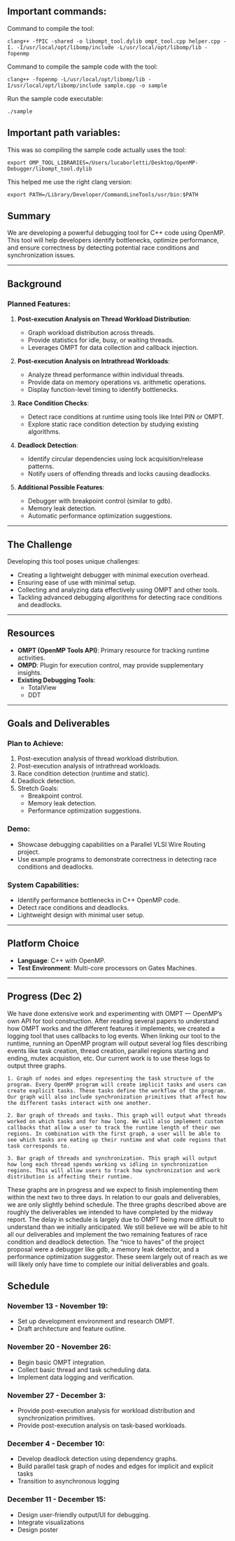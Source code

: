 ## Important commands:

Command to compile the tool:

`clang++ -fPIC -shared -o libompt_tool.dylib ompt_tool.cpp helper.cpp -I. -I/usr/local/opt/libomp/include -L/usr/local/opt/libomp/lib -fopenmp`

Command to compile the sample code with the tool:

`clang++ -fopenmp -L/usr/local/opt/libomp/lib -I/usr/local/opt/libomp/include sample.cpp -o sample`

Run the sample code executable:

`./sample`


## Important path variables:

This was so compiling the sample code actually uses the tool:

`export OMP_TOOL_LIBRARIES=/Users/lucaborletti/Desktop/OpenMP-Debugger/libompt_tool.dylib`

This helped me use the right clang version:

`export PATH=/Library/Developer/CommandLineTools/usr/bin:$PATH`


## Summary
We are developing a powerful debugging tool for C++ code using OpenMP. This tool will help developers identify bottlenecks, optimize performance, and ensure correctness by detecting potential race conditions and synchronization issues.

---

## Background
### Planned Features:
1. **Post-execution Analysis on Thread Workload Distribution**:
   - Graph workload distribution across threads.
   - Provide statistics for idle, busy, or waiting threads.
   - Leverages OMPT for data collection and callback injection.

2. **Post-execution Analysis on Intrathread Workloads**:
   - Analyze thread performance within individual threads.
   - Provide data on memory operations vs. arithmetic operations.
   - Display function-level timing to identify bottlenecks.

3. **Race Condition Checks**:
   - Detect race conditions at runtime using tools like Intel PIN or OMPT.
   - Explore static race condition detection by studying existing algorithms.

4. **Deadlock Detection**:
   - Identify circular dependencies using lock acquisition/release patterns.
   - Notify users of offending threads and locks causing deadlocks.

5. **Additional Possible Features**:
   - Debugger with breakpoint control (similar to gdb).
   - Memory leak detection.
   - Automatic performance optimization suggestions.

---

## The Challenge
Developing this tool poses unique challenges:
- Creating a lightweight debugger with minimal execution overhead.
- Ensuring ease of use with minimal setup.
- Collecting and analyzing data effectively using OMPT and other tools.
- Tackling advanced debugging algorithms for detecting race conditions and deadlocks.

---

## Resources
- **OMPT (OpenMP Tools API)**: Primary resource for tracking runtime activities.
- **OMPD**: Plugin for execution control, may provide supplementary insights.
- **Existing Debugging Tools**:
  - TotalView
  - DDT

---

## Goals and Deliverables
### Plan to Achieve:
1. Post-execution analysis of thread workload distribution.
2. Post-execution analysis of intrathread workloads.
3. Race condition detection (runtime and static).
4. Deadlock detection.
5. Stretch Goals:
   - Breakpoint control.
   - Memory leak detection.
   - Performance optimization suggestions.

### Demo:
- Showcase debugging capabilities on a Parallel VLSI Wire Routing project.
- Use example programs to demonstrate correctness in detecting race conditions and deadlocks.

### System Capabilities:
- Identify performance bottlenecks in C++ OpenMP code.
- Detect race conditions and deadlocks.
- Lightweight design with minimal user setup.

---

## Platform Choice
- **Language**: C++ with OpenMP.
- **Test Environment**: Multi-core processors on Gates Machines.

---

## Progress (Dec 2)

We have done extensive work and experimenting with OMPT — OpenMP’s own API for tool construction.
After reading several papers to understand how OMPT works and the different features it implements, we created a logging tool that uses callbacks to log events. When linking our tool to the runtime, running an OpenMP program will output several log files describing events like task creation, thread creation, parallel regions starting and ending, mutex acquistion, etc.
Our current work is to use these logs to output three graphs.

    1. Graph of nodes and edges representing the task structure of the program. Every OpenMP program will create implicit tasks and users can create explicit tasks. These tasks define the workflow of the program. Our graph will also include synchronization primitives that affect how the different tasks interact with one another.

    2. Bar graph of threads and tasks. This graph will output what threads worked on which tasks and for how long. We will also implement custom callbacks that allow a user to track the runtime length of their own regions. In combination with the first graph, a user will be able to see which tasks are eating up their runtime and what code regions that task corresponds to.

    3. Bar graph of threads and synchronization. This graph will output how long each thread spends working vs idling in synchronization regions. This will allow users to track how synchronization and work distribution is affecting their runtime.
    
These graphs are in progress and we expect to finish implementing them within the next two to three days. In relation to our goals and deliverables, we are only slightly behind schedule. The three graphs described above are roughly the deliverables we intended to have completed by the midway report. The delay in schedule is largely due to OMPT being more difficult to understand than we initially anticipated. We still believe we will be able to hit all our deliverables and implement the two remaining features of race condition and deadlock detection. The “nice to haves” of the project proposal were a debugger like gdb, a memory leak detector, and a performance optimization suggestor. These seem largely out of reach as we will likely only have time to complete our initial deliverables and goals.



## Schedule
### November 13 - November 19:
- Set up development environment and research OMPT.
- Draft architecture and feature outline.

### November 20 - November 26:
- Begin basic OMPT integration.
- Collect basic thread and task scheduling data.
- Implement data logging and verification.

### November 27 - December 3:
- Provide post-execution analysis for workload distribution and synchronization primitives.
- Provide post-execution analysis on task-based workloads.

### December 4 - December 10:
- Develop deadlock detection using dependency graphs.
- Build parallel task graph of nodes and edges for implicit and explicit tasks
- Transition to asynchronous logging

### December 11 - December 15:
- Design user-friendly output/UI for debugging.
- Integrate visualizations
- Design poster
